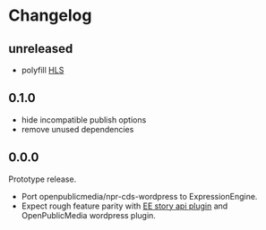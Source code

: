 # Changelog

## unreleased

- polyfill [HLS](https://github.com/video-dev/hls.js/)

## 0.1.0

- hide incompatible publish options
- remove unused dependencies

## 0.0.0

Prototype release.

- Port openpublicmedia/npr-cds-wordpress to ExpressionEngine.
- Expect rough feature parity with [EE story api plugin](willpublicmedia/npr-api-expressionengine) and OpenPublicMedia wordpress plugin.
